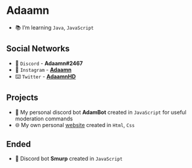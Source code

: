 # Adaamn

- 📚 I’m learning `Java`, `JavaScript`

## Social Networks
- 📢 `Discord` - **Adaamn#2467**
- 📱 `Instagram` - **[Adaamn](https://www.instagram.com/adaamn2nd/)**
- ⌨️ `Twitter` - **[AdaamnHD](https://twitter.com/AdaamnHD)**

## Projects
- 🤖 My personal discord bot **AdamBot** created in `JavaScript` for useful moderation commands
- 🌐 My own personal [website](http://www.adaamn.borec.cz/) created in `Html`, `Css`

## Ended
- 🤖 Discord bot **Smurp** created in `JavaScript`
